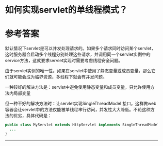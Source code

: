 # 如何实现servlet的单线程模式？
# 参考答案


默认情况下servlet是可以并发处理请求的。如果多个请求同时访问某个servlet，这时服务器会启动多个线程分别处理这些请求，并调用同一个servlet实例中的service方法，这就要求servlet实现时需要考虑线程安全问题。

由于servlet实例的唯一性，如果在servlet中使用了静态变量或成员变量，那么它们就可能会成为临界资源，多线程下就会有并发问题。

一种较好的解决方法是：servlet中避免使用静态变量和成员变量，只允许使用方法内局部变量

但一种不好的解决方法时：让servlet实现SingleThreadModel 接口，这样做web容器会让servlet中的方法仅能被单线程串行访问，并发性大大降低。不论这种方法的优劣，具体代码是：
```java
public class MyServlet extends HttpServlet implements SingleThreadModel {
  ...
}
```

---
